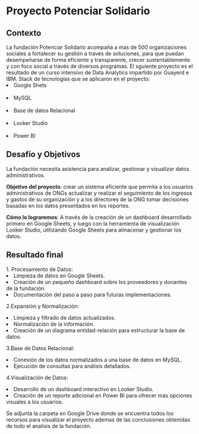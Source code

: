 # Proyecto Potenciar Solidario

<h2>Contexto</h2>
La fundación Potenciar Solidario acompaña a mas de 500 organizaciones sociales a fortalecer su gestión a través de soluciones, para que puedan desempeñarse de forma eficiente y transparente, crecer sustentablemente y con foco social a través de diversos programas.
El sguiente proyecto es el resultado de un curso intensivo de Data Analytics impartido por Guayerd e IBM.
Stack de tecnologías que se aplicaron en el proyecto: 
<br>
<li>Google Shets</li>
<br>
<li>MySQL</li>
<br>
<li>Base de datos Relacional</li>
<br>
<li>Looker Studio</li>
<br>
<li>Power BI</li>

<h2>Desafío y Objetivos</h2>
La fundación necesita asistencia para analizar, gestionar y visualizar datos administrativos.

**Objetivo del proyecto**: crear un sistema eficiente que permita a los usuarios administrativos de
ONGs actualizar y realizar el seguimiento de los ingresos y gastos de su organización y a los
directores de la ONG tomar decisiones basadas en los datos presentados en los reportes.

**Cómo lo lograremos**: A través de la creación de un dashboard desarrollado primero en Google
Sheets, y luego con la herramienta de visualización Looker Studio, utilizando Google Sheets para
almacenar y gestionar los datos.

<h2>Resultado final</h2>
1. Procesamiento de Datos:
  <li>Limpieza de datos en Google Sheets.</li>
  <li>Creación de un pequeño dashboard sobre los proveedores y donantes de la fundación.</li>
  <li>Documentación del paso a paso para futuras implementaciones.</li>

2.Expansión y Normalización:
  <li>Limpieza y filtrado de datos actualizados.</li>
  <li>Normalización de la información.</li>
  <li>Creación de un diagrama entidad-relación para estructurar la base de datos.</li>

3.Base de Datos Relacional:
<li>Conexión de los datos normalizados a una base de datos en MySQL.</li>
<li>Ejecución de consultas para análisis detallados.</li>

4.Visualización de Datos:
<li>Desarrollo de un dashboard interactivo en Looker Studio.</li>
<li>Creación de un reporte adicional en Power BI para ofrecer más opciones visuales a los usuarios.</li>

Se adjunta la carpeta en Google Drive donde se encuentra todos los recursos para visualizar el proyecto ademas de las conclusiones obtenidas de todo el analisis de la fundación.

